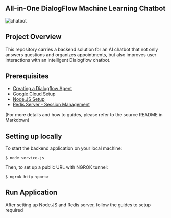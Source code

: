 ## All-in-One DialogFlow Machine Learning Chatbot
![chatbot](images/dialogflow-icon.png)

## Project Overview
This repository carries a backend solution for an AI chatbot that not only answers questions and organizes appointments, but also improves user interactions with an intelligent Dialogflow chatbot.

## Prerequisites
* [Creating a Dialogflow Agent](https://dialogflow.cloud.google.com/#/agent/)
* [Google Cloud Setup](https://cloud.google.com/dialogflow/es/docs/quick/setup)
* [Node.JS Setup](https://www.pluralsight.com/guides/getting-started-with-nodejs)
* [Redis Server - Session Management](https://www.sitepoint.com/using-redis-node-js/)

(For more details and how to guides, please refer to the source README in Markdown)

## Setting up locally
To start the backend application on your local machine:
```
$ node service.js
```
Then, to set up a public URL with NGROK tunnel:
```
$ ngrok http <port>
```

## Run Application
After setting up Node.JS and Redis server, follow the guides to setup required